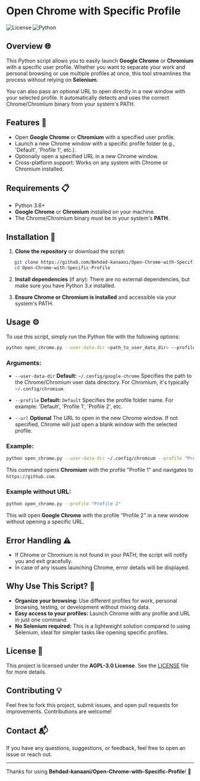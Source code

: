 # Open Chrome with Specific Profile

![License](https://img.shields.io/badge/License-AGPL--3.0-blue.svg) ![Python](https://img.shields.io/badge/Python-3.6%2B-blue.svg)

## Overview 🌐

This Python script allows you to easily launch **Google Chrome** or **Chromium** with a specific user profile. Whether you want to separate your work and personal browsing or use multiple profiles at once, this tool streamlines the process without relying on **Selenium**.

You can also pass an optional URL to open directly in a new window with your selected profile. It automatically detects and uses the correct Chrome/Chromium binary from your system's PATH.

## Features 🚀

- Open **Google Chrome** or **Chromium** with a specified user profile.
- Launch a new Chrome window with a specific profile folder (e.g., 'Default', 'Profile 1', etc.).
- Optionally open a specified URL in a new Chrome window.
- Cross-platform support: Works on any system with Chrome or Chromium installed.

## Requirements 📋

- Python 3.6+  
- **Google Chrome** or **Chromium** installed on your machine.
- The Chrome/Chromium binary must be in your system's **PATH**.

## Installation 🔧

1. **Clone the repository** or download the script:

```bash
   git clone https://github.com/Behdad-kanaani/Open-Chrome-with-Specific-Profile.git
   cd Open-Chrome-with-Specific-Profile
````

2. **Install dependencies** (if any):
   There are no external dependencies, but make sure you have Python 3.x installed.

3. **Ensure Chrome or Chromium is installed** and accessible via your system's PATH.

## Usage ⚙️

To use this script, simply run the Python file with the following options:

```bash
python open_chrome.py --user-data-dir <path_to_user_data_dir> --profile <profile_name> --url <optional_url>
```

### Arguments:

* `--user-data-dir`
  **Default:** `~/.config/google-chrome`
  Specifies the path to the Chrome/Chromium user data directory. For Chromium, it's typically `~/.config/chromium`.

* `--profile`
  **Default:** `Default`
  Specifies the profile folder name. For example: 'Default', 'Profile 1', 'Profile 2', etc.

* `--url`
  **Optional**
  The URL to open in the new Chrome window. If not specified, Chrome will just open a blank window with the selected profile.

### Example:

```bash
python open_chrome.py --user-data-dir ~/.config/chromium --profile "Profile 1" --url https://github.com
```

This command opens **Chromium** with the profile "Profile 1" and navigates to `https://github.com`.

### Example without URL:

```bash
python open_chrome.py --profile "Profile 2"
```

This will open **Google Chrome** with the profile "Profile 2" in a new window without opening a specific URL.

## Error Handling ⚠️

* If Chrome or Chromium is not found in your PATH, the script will notify you and exit gracefully.
* In case of any issues launching Chrome, error details will be displayed.

## Why Use This Script? 🤔

* **Organize your browsing:** Use different profiles for work, personal browsing, testing, or development without mixing data.
* **Easy access to your profiles:** Launch Chrome with any profile and URL in just one command.
* **No Selenium required:** This is a lightweight solution compared to using Selenium, ideal for simpler tasks like opening specific profiles.

## License 📜

This project is licensed under the **AGPL-3.0 License**. See the [LICENSE](LICENSE) file for more details.

## Contributing 💡

Feel free to fork this project, submit issues, and open pull requests for improvements. Contributions are welcome!

## Contact 📬

If you have any questions, suggestions, or feedback, feel free to open an issue or reach out.

---

Thanks for using **Behdad-kanaani/Open-Chrome-with-Specific-Profile**! 🚀

```
